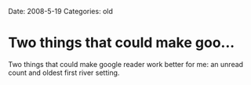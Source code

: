 Date: 2008-5-19
Categories: old

# Two things that could make goo...

Two things that could make google reader work better for me: an unread count and oldest first river setting.
